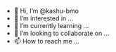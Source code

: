 - 👋 Hi, I’m @kashu-bmo
- 👀 I’m interested in ...
- 🌱 I’m currently learning ...
- 💞️ I’m looking to collaborate on ...
- 📫 How to reach me ...

<!---
kashu-bmo/kashu-bmo is a ✨ special ✨ repository because its `README.md` (this file) appears on your GitHub profile.
You can click the Preview link to take a look at your changes.
--->
